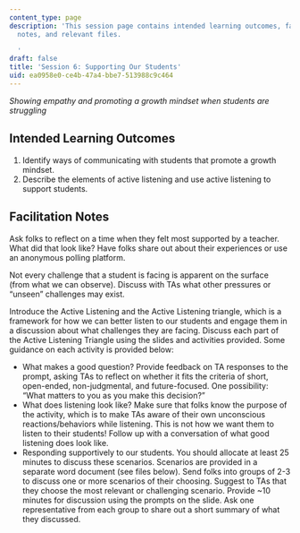 ```yaml
---
content_type: page
description: 'This session page contains intended learning outcomes, facilitation
  notes, and relevant files.

  '
draft: false
title: 'Session 6: Supporting Our Students'
uid: ea0958e0-ce4b-47a4-bbe7-513988c9c464
---
```

*Showing empathy and promoting a growth mindset when students are struggling*

## Intended Learning Outcomes

1. Identify ways of communicating with students that promote a growth mindset. 
2. Describe the elements of active listening and use active listening to support students.

## Facilitation Notes

Ask folks to reflect on a time when they felt most supported by a teacher. What did that look like? Have folks share out about their experiences or use an anonymous polling platform.

Not every challenge that a student is facing is apparent on the surface (from what we can observe). Discuss with TAs what other pressures or “unseen” challenges may exist.

Introduce the Active Listening and the Active Listening triangle, which is a framework for how we can better listen to our students and engage them in a discussion about what challenges they are facing. Discuss each part of the Active Listening Triangle using the slides and activities provided. Some guidance on each activity is provided below:

- What makes a good question? Provide feedback on TA responses to the prompt, asking TAs to reflect on whether it fits the criteria of short, open-ended, non-judgmental, and future-focused. One possibility: “What matters to you as you make this decision?”
- What does listening look like? Make sure that folks know the purpose of the activity, which is to make TAs aware of their own unconscious reactions/behaviors while listening. This is not how we want them to listen to their students! Follow up with a conversation of what good listening does look like.
- Responding supportively to our students. You should allocate at least 25 minutes to discuss these scenarios. Scenarios are provided in a separate word document (see files below). Send folks into groups of 2-3 to discuss one or more scenarios of their choosing. Suggest to TAs that they choose the most relevant or challenging scenario. Provide ~10 minutes for discussion using the prompts on the slide. Ask one representative from each group to share out a short summary of what they discussed.